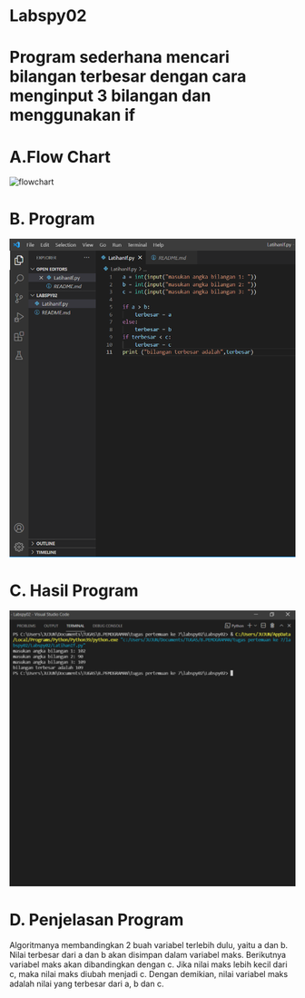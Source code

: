 # Labspy02
# Program sederhana mencari bilangan terbesar dengan cara menginput 3 bilangan dan menggunakan if

# A.Flow Chart
![flowchart](flowchart.png)
# B. Program
![program](program.png)

# C. Hasil Program
![hasilprogram](hasilprogram.png)

# D. Penjelasan Program 
Algoritmanya membandingkan 2 buah variabel terlebih dulu, yaitu a dan b. Nilai terbesar dari a dan b akan disimpan dalam variabel maks. Berikutnya variabel maks akan dibandingkan dengan c. Jika nilai maks lebih kecil dari c, maka nilai maks diubah menjadi c. Dengan demikian, nilai variabel maks adalah nilai yang terbesar dari a, b dan c.